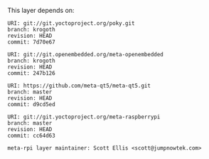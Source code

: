 This layer depends on:

    URI: git://git.yoctoproject.org/poky.git
    branch: krogoth
    revision: HEAD
    commit: 7d70e67

    URI: git://git.openembedded.org/meta-openembedded
    branch: krogoth
    revision: HEAD
    commit: 247b126

    URI: https://github.com/meta-qt5/meta-qt5.git
    branch: master
    revision: HEAD
    commit: d9cd5ed

    URI: git://git.yoctoproject.org/meta-raspberrypi 
    branch: master
    revision: HEAD
    commit: cc64d63

    meta-rpi layer maintainer: Scott Ellis <scott@jumpnowtek.com>
